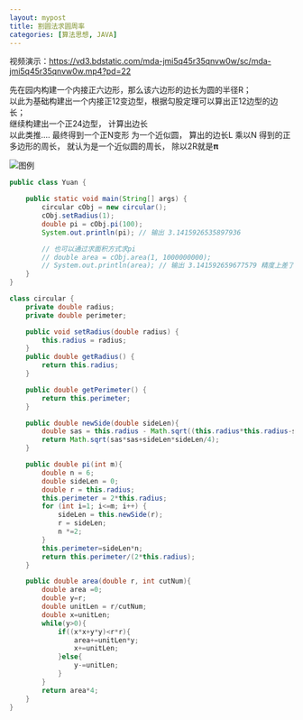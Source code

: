 ```yaml
---
layout: mypost
title: 割圆法求圆周率
categories: [算法思想, JAVA]
---
```


视频演示：https://vd3.bdstatic.com/mda-jmi5q45r35qnvw0w/sc/mda-jmi5q45r35qnvw0w.mp4?pd=22

先在园内构建一个内接正六边形，那么该六边形的边长为圆的半径R；   
以此为基础构建出一个内接正12变边型，根据勾股定理可以算出正12边型的边长；  
继续构建出一个正24边型， 计算出边长   
以此类推....
最终得到一个正N变形 为一个近似圆， 算出的边长L 乘以N 得到的正多边形的周长， 就认为是一个近似圆的周长， 除以2R就是𝛑 

![图例](geyuanfa.jpg)

````JAVA
public class Yuan {

    public static void main(String[] args) {
        circular cObj = new circular();
        cObj.setRadius(1);
        double pi = cObj.pi(100);
        System.out.println(pi); // 输出 3.1415926535897936

        // 也可以通过求面积方式求pi 
        // double area = cObj.area(1, 1000000000);
        // System.out.println(area); // 输出 3.141592659677579 精度上差了一些
    }
}

class circular {
    private double radius;
    private double perimeter;

    public void setRadius(double radius) {
        this.radius = radius;
    }
    public double getRadius() {
        return this.radius;
    }

    public double getPerimeter() {
        return this.perimeter;
    }

    public double newSide(double sideLen){
        double sas = this.radius - Math.sqrt((this.radius*this.radius-sideLen*sideLen/4));
        return Math.sqrt(sas*sas+sideLen*sideLen/4);
    }

    public double pi(int m){
        double n = 6;
        double sideLen = 0;
        double r = this.radius;
        this.perimeter = 2*this.radius;
        for (int i=1; i<=m; i++) {
            sideLen = this.newSide(r);
            r = sideLen;
            n *=2;
        }
        this.perimeter=sideLen*n;
        return this.perimeter/(2*this.radius);
    }

    public double area(double r, int cutNum){
        double area =0;
        double y=r;
        double unitLen = r/cutNum;
        double x=unitLen;
        while(y>0){
            if((x*x+y*y)<r*r){
                area+=unitLen*y;
                x+=unitLen;
            }else{
                y-=unitLen;
            }
        }
        return area*4;
    }
}  


````

